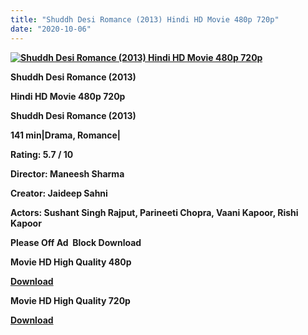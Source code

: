 ```yaml
---
title: "Shuddh Desi Romance (2013) Hindi HD Movie 480p 720p"
date: "2020-10-06"
---
```


[**![Shuddh Desi Romance (2013) Hindi HD Movie 480p 720p ](https://1.bp.blogspot.com/-CQrLik4rvD4/XxG2P6v8gGI/AAAAAAAAECs/rkOXn4mBPYMKRm1HbKWsdfv6sjGYOsI2ACLcBGAsYHQ/s1600/sghudhdesi.webp "Shuddh Desi Romance (2013) Hindi HD Movie 480p 720p ")**](https://1.bp.blogspot.com/-CQrLik4rvD4/XxG2P6v8gGI/AAAAAAAAECs/rkOXn4mBPYMKRm1HbKWsdfv6sjGYOsI2ACLcBGAsYHQ/s1600/sghudhdesi.webp)

 **Shuddh Desi Romance (2013)**

**Hindi HD Movie 480p 720p** 

**Shuddh Desi Romance (2013)**

**141 min|Drama, Romance|**

**Rating: 5.7 / 10** 

**Director: Maneesh Sharma**

**Creator: Jaideep Sahni**

**Actors: Sushant Singh Rajput, Parineeti Chopra, Vaani Kapoor, Rishi Kapoor**

**Please Off Ad  Block Download**

 **Movie HD High Quality 480p** 

**[Download](https://zee.gl/RMHAoZ)** 

 **Movie HD High Quality 720p** 

**[Download](https://zee.gl/RGwh)**
